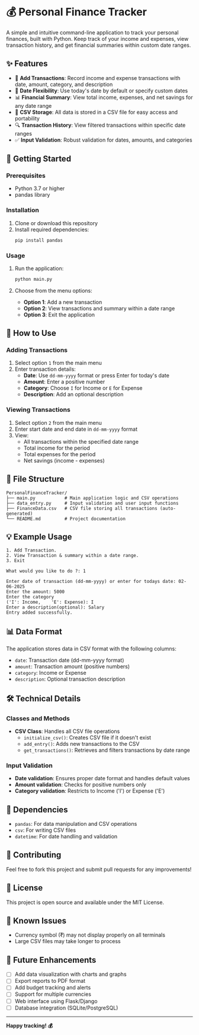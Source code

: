 # 💰 Personal Finance Tracker

A simple and intuitive command-line application to track your personal finances, built with Python. Keep track of your income and expenses, view transaction history, and get financial summaries within custom date ranges.

## ✨ Features

- 📝 **Add Transactions**: Record income and expense transactions with date, amount, category, and description
- 📅 **Date Flexibility**: Use today's date by default or specify custom dates
- 📊 **Financial Summary**: View total income, expenses, and net savings for any date range
- 💾 **CSV Storage**: All data is stored in a CSV file for easy access and portability
- 🔍 **Transaction History**: View filtered transactions within specific date ranges
- ✅ **Input Validation**: Robust validation for dates, amounts, and categories

## 🚀 Getting Started

### Prerequisites

- Python 3.7 or higher
- pandas library

### Installation

1. Clone or download this repository
2. Install required dependencies:
   ```bash
   pip install pandas
   ```

### Usage

1. Run the application:
   ```bash
   python main.py
   ```

2. Choose from the menu options:
   - **Option 1**: Add a new transaction
   - **Option 2**: View transactions and summary within a date range
   - **Option 3**: Exit the application

## 📖 How to Use

### Adding Transactions

1. Select option `1` from the main menu
2. Enter transaction details:
   - **Date**: Use `dd-mm-yyyy` format or press Enter for today's date
   - **Amount**: Enter a positive number
   - **Category**: Choose `I` for Income or `E` for Expense
   - **Description**: Add an optional description

### Viewing Transactions

1. Select option `2` from the main menu
2. Enter start date and end date in `dd-mm-yyyy` format
3. View:
   - All transactions within the specified date range
   - Total income for the period
   - Total expenses for the period
   - Net savings (income - expenses)

## 📁 File Structure

```
PersonalFinanceTracker/
├── main.py           # Main application logic and CSV operations
├── data_entry.py     # Input validation and user input functions
├── FinanceData.csv   # CSV file storing all transactions (auto-generated)
└── README.md         # Project documentation
```

## 💡 Example Usage

```
1. Add Transaction.
2. View Transaction & summary within a date range.
3. Exit

What would you like to do ?: 1

Enter date of transaction (dd-mm-yyyy) or enter for todays date: 02-06-2025
Enter the amount: 5000
Enter the category
('I': Income,    'E': Expense): I
Enter a description(optional): Salary
Entry added successfully.
```

## 📊 Data Format

The application stores data in CSV format with the following columns:
- `date`: Transaction date (dd-mm-yyyy format)
- `amount`: Transaction amount (positive numbers)
- `category`: Income or Expense
- `description`: Optional transaction description

## 🛠️ Technical Details

### Classes and Methods

- **CSV Class**: Handles all CSV file operations
  - `initialize_csv()`: Creates CSV file if it doesn't exist
  - `add_entry()`: Adds new transactions to the CSV
  - `get_transactions()`: Retrieves and filters transactions by date range

### Input Validation

- **Date validation**: Ensures proper date format and handles default values
- **Amount validation**: Checks for positive numbers only
- **Category validation**: Restricts to Income ('I') or Expense ('E')

## 🔧 Dependencies

- `pandas`: For data manipulation and CSV operations
- `csv`: For writing CSV files
- `datetime`: For date handling and validation

## 🤝 Contributing

Feel free to fork this project and submit pull requests for any improvements!

## 📝 License

This project is open source and available under the MIT License.

## 🐛 Known Issues

- Currency symbol (₹) may not display properly on all terminals
- Large CSV files may take longer to process

## 🚀 Future Enhancements

- [ ] Add data visualization with charts and graphs
- [ ] Export reports to PDF format
- [ ] Add budget tracking and alerts
- [ ] Support for multiple currencies
- [ ] Web interface using Flask/Django
- [ ] Database integration (SQLite/PostgreSQL)

---

**Happy tracking! 💰**
